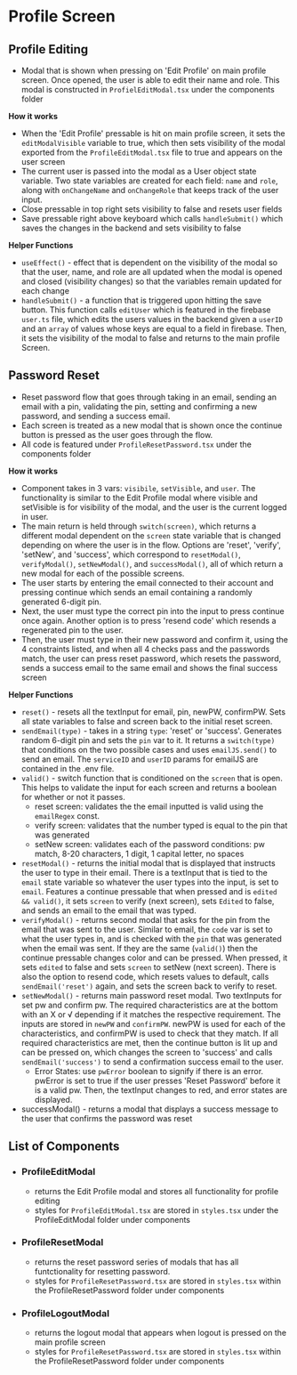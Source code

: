 # **Profile Screen**

## **Profile Editing**

- Modal that is shown when pressing on 'Edit Profile' on main profile screen. Once opened, the user is able to edit their name and role. This modal is constructed in `ProfielEditModal.tsx` under the components folder

**How it works**

- When the 'Edit Profile' pressable is hit on main profile screen, it sets the `editModalVisible` variable to true, which then sets visibility of the modal exported from the `ProfileEditModal.tsx` file to true and appears on the user screen
- The current user is passed into the modal as a User object state variable. Two state variables are created for each field: `name` and `role`, along with `onChangeName` and `onChangeRole` that keeps track of the user input.
- Close pressable in top right sets visibility to false and resets user fields
- Save pressable right above keyboard which calls `handleSubmit()` which saves the changes in the backend and sets visibility to false

**Helper Functions**

- `useEffect()` - effect that is dependent on the visibility of the modal so that the user, name, and role are all updated when the modal is opened and closed (visibility changes) so that the variables remain updated for each change
- `handleSubmit()` - a function that is triggered upon hitting the save button. This function calls `editUser` which is featured in the firebase `user.ts` file, which edits the users values in the backend given a `userID` and an `array` of values whose keys are equal to a field in firebase. Then, it sets the visibility of the modal to false and returns to the main profile Screen.

## **Password Reset**

- Reset password flow that goes through taking in an email, sending an email with a pin, validating the pin, setting and confirming a new password, and sending a success email.
- Each screen is treated as a new modal that is shown once the continue button is pressed as the user goes through the flow.
- All code is featured under `ProfileResetPassword.tsx` under the components folder

**How it works**

- Component takes in 3 vars: `visibile`, `setVisible`, and `user`. The functionality is similar to the Edit Profile modal where visible and setVisible is for visibility of the modal, and the user is the current logged in user.
- The main return is held through `switch(screen)`, which returns a different modal dependent on the `screen` state variable that is changed depending on where the user is in the flow. Options are 'reset', 'verify', 'setNew', and 'success', which correspond to `resetModal()`, `verifyModal()`, `setNewModal()`, and `successModal()`, all of which return a new modal for each of the possible screens.
- The user starts by entering the email connected to their account and pressing continue which sends an email containing a randomly generated 6-digit pin.
- Next, the user must type the correct pin into the input to press continue once again. Another option is to press 'resend code' which resends a regenerated pin to the user.
- Then, the user must type in their new password and confirm it, using the 4 constraints listed, and when all 4 checks pass and the passwords match, the user can press reset password, which resets the password, sends a success email to the same email and shows the final success screen

**Helper Functions**

- `reset()` - resets all the textInput for email, pin, newPW, confirmPW. Sets all state variables to false and screen back to the initial reset screen.
- `sendEmail(type)` - takes in a string `type`: 'reset' or 'success'. Generates random 6-digit pin and sets the `pin` var to it. It returns a `switch(type)` that conditions on the two possible cases and uses `emailJS.send()` to send an email. The `serviceID` and `userID` params for emailJS are contained in the .env file.
- `valid()` - switch function that is conditioned on the `screen` that is open. This helps to validate the input for each screen and returns a boolean for whether or not it passes.
  - reset screen: validates the the email inputted is valid using the `emailRegex` const.
  - verify screen: validates that the number typed is equal to the pin that was generated
  - setNew screen: validates each of the password conditions: pw match, 8-20 characters, 1 digit, 1 capital letter, no spaces
- `resetModal()` - returns the initial modal that is displayed that instructs the user to type in their email. There is a textInput that is tied to the `email` state variable so whatever the user types into the input, is set to `email`. Features a continue pressable that when pressed and is `edited && valid()`, it sets `screen` to verify (next screen), sets `Edited` to false, and sends an email to the email that was typed.
- `verifyModal()` - returns second modal that asks for the pin from the email that was sent to the user. Similar to email, the `code` var is set to what the user types in, and is checked with the `pin` that was generated when the email was sent. If they are the same (`valid()`) then the continue pressable changes color and can be pressed. When pressed, it sets `edited` to false and sets `screen` to setNew (next screen). There is also the option to resend code, which resets values to default, calls `sendEmail('reset')` again, and sets the screen back to verify to reset.
- `setNewModal()` - returns main password reset modal. Two textInputs for set pw and confirm pw. The required characteristics are at the bottom with an X or √ depending if it matches the respective requirement. The inputs are stored in `newPW` and `confirmPW`. newPW is used for each of the characteristics, and confirmPW is used to check that they match. If all required characteristics are met, then the continue button is lit up and can be pressed on, which changes the screen to 'success' and calls `sendEmail('success')` to send a confirmation success email to the user.
  - Error States: use `pwError` boolean to signify if there is an error. pwError is set to true if the user presses 'Reset Password' before it is a valid pw. Then, the textInput changes to red, and error states are displayed.
- successModal() - returns a modal that displays a success message to the user that confirms the password was reset

## **List of Components**

- ### ProfileEditModal
  - returns the Edit Profile modal and stores all functionality for profile editing
  - styles for `ProfileEditModal.tsx` are stored in `styles.tsx` under the ProfileEditModal folder under components
- ### ProfileResetModal
  - returns the reset password series of modals that has all funtctionality for resetting password.
  - styles for `ProfileResetPassword.tsx` are stored in `styles.tsx` within the ProfileResetPassword folder under components
- ### ProfileLogoutModal
  - returns the logout modal that appears when logout is pressed on the main profile screen
  - styles for `ProfileResetPassword.tsx` are stored in `styles.tsx` within the ProfileResetPassword folder under components
